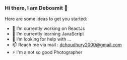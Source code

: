 ### Hi there, I am Debosmit 👋

Here are some ideas to get you started:

- 🔭 I’m currently working on ReactJs
- 🌱 I’m currently learning JavaScript
- 🤔 I’m looking for help with ...
- 📫 Reach me via mail : dchoudhury2000@gmail.com
- ⚡  I'm a not so good Photographer


